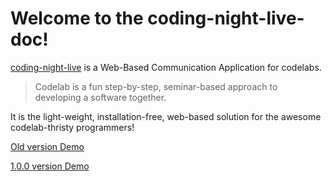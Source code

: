 # Welcome to the coding-night-live-doc!

[coding-night-live](https://github.com/punkyoon/coding-night-live) is a Web-Based Communication Application for codelabs.

> Codelab is a fun step-by-step, seminar-based approach to developing a software together.

It is the light-weight, installation-free, web-based solution for the awesome codelab-thristy programmers!

[Old version Demo](https://www.youtube.com/watch?v=-EFYUEsLLDo&feature=youtu.be)

[1.0.0 version Demo](https://www.youtube.com/watch?v=EgOmuShXVNE&feature=youtu.be)
